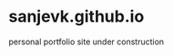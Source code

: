 # sanjevk.github.io
personal portfolio site under construction

<link rel="stylesheet" href="https://sanjev.supporthive.com/media/css/support-widget-include.css" />
<script>function embedHFWidget(){var embedButton=document.createElement('a');embedButton.style.zIndex='2147483646';embedButton.style.backgroundColor='666'?'#666':'#333';embedButton.innerHTML='support widget'?'support widget':'Contact Us';embedButton.style.color='#FFF';var buttonCss='font-family: "OpenSansRegular", sans-serif; position: fixed; padding: 10px 20px 10px 20px; letter-spacing: 1px; -webkit-border-bottom-left-radius: 10px; -moz-border-radius-bottomleft: 10px; border-bottom-left-radius: 10px; -webkit-border-bottom-right-radius: 10px; -moz-border-radius-bottomright: 10px; border-bottom-right-radius: 10px;';if('r'=='l'){embedButton.style.cssText+=buttonCss+' -webkit-transform-origin: 0% 50%; -webkit-transform: rotate(-90deg) translate(-50%, 50%); -moz-transform-origin: 0 50%; -moz-transform: rotate(-90deg) translate(-50%, 50%); -ms-transform-origin: 0 50%; -ms-transform: rotate(-90deg) translate(-50%, 50%); -o-transform-origin: 0 50%; -o-transform: rotate(-90deg) translate(-50%, 50%); transform-origin: 0 50%; transform: rotate(-90deg) translate(-50%, 50%); top: 40%; left: 0;'}else{embedButton.style.cssText+=buttonCss+' -webkit-transform-origin: 100% 50%; -webkit-transform: rotate(90deg) translate(50%, 50%); -moz-transform-origin: 100% 50%; -moz-transform: rotate(90deg) translate(50%, 50%); -ms-transform-origin: 100% 50%; -ms-transform: rotate(90deg) translate(50%, 50%); -o-transform-origin: 100% 50%; -o-transform: rotate(90deg) translate(50%, 50%); transform-origin: 100% 50%; transform: rotate(90deg) translate(50%, 50%); top: 40%; right: 0;'}embedButton.style.cursor='pointer';embedButton.style.textDecoration='none';embedButton.addEventListener('click', function embed(){var embedDiv=document.createElement('div');embedDiv.style.border='0';embedDiv.style.position='fixed';embedDiv.style.top='0';embedDiv.style.left='0';embedDiv.style.right='0';embedDiv.style.bottom='0';embedDiv.style.width='100%';embedDiv.style.height='100%';embedDiv.style.overflow='hidden';embedDiv.style.zIndex='2147483647';function removeDiv(){var divToRemove=document.getElementById('embedDiv');if(divToRemove){divToRemove.parentNode.removeChild(divToRemove);return false;}};embedDiv.id='embedDiv';embedDiv.addEventListener('click',removeDiv,false);document.body.appendChild(embedDiv);var iframe=document.createElement('iframe');iframe.src='https://sanjev.supporthive.com/supportwidgets/code_support_widget/11';iframe.style.position='absolute';iframe.style.border='0';iframe.style.background='none transparent';iframe.style.width='50%';iframe.style.height='80%';iframe.style.top='10%';iframe.style.left='25%';iframe.addEventListener('load',function resizeIframe(){var grayDiv=document.getElementById('embedDiv');grayDiv.style.backgroundColor='rgba(0,0,0,0.3)';grayDiv.appendChild(closeIframe);},false);iframe.id='embedWidget';iframe.frameborder='0';iframe.allowTransparency='true';embedDiv.appendChild(iframe);var closeIframe=document.createElement('img');closeIframe.type='button';closeIframe.addEventListener('click',removeDiv,false);closeIframe.src='https://sanjev.supporthive.com/media/img/1415967259__close.png';closeIframe.className='supportwidgetclose';},false);document.body.appendChild(embedButton);}window.onload=embedHFWidget;</script>
